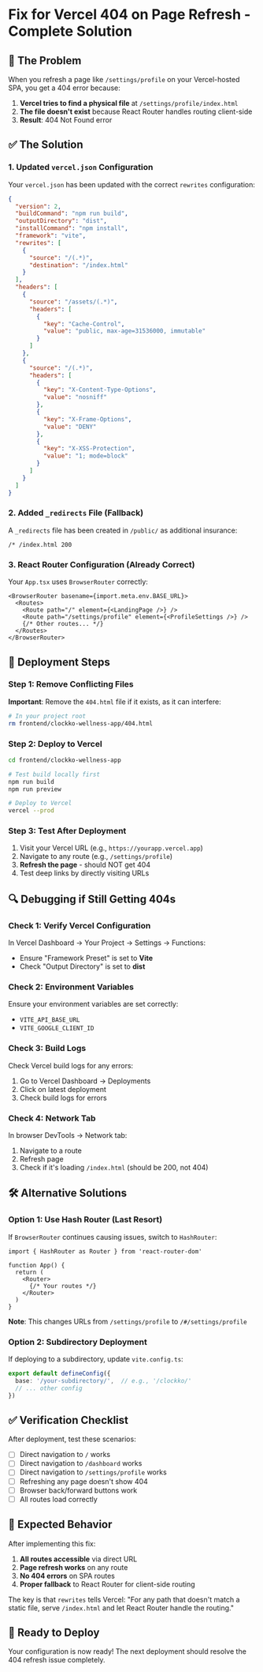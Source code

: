 # Fix for Vercel 404 on Page Refresh - Complete Solution

## 🚨 The Problem
When you refresh a page like `/settings/profile` on your Vercel-hosted SPA, you get a 404 error because:

1. **Vercel tries to find a physical file** at `/settings/profile/index.html`
2. **The file doesn't exist** because React Router handles routing client-side
3. **Result**: 404 Not Found error

## ✅ The Solution

### 1. Updated `vercel.json` Configuration
Your `vercel.json` has been updated with the correct `rewrites` configuration:

```json
{
  "version": 2,
  "buildCommand": "npm run build",
  "outputDirectory": "dist",
  "installCommand": "npm install",
  "framework": "vite",
  "rewrites": [
    {
      "source": "/(.*)",
      "destination": "/index.html"
    }
  ],
  "headers": [
    {
      "source": "/assets/(.*)",
      "headers": [
        {
          "key": "Cache-Control",
          "value": "public, max-age=31536000, immutable"
        }
      ]
    },
    {
      "source": "/(.*)",
      "headers": [
        {
          "key": "X-Content-Type-Options",
          "value": "nosniff"
        },
        {
          "key": "X-Frame-Options",
          "value": "DENY"
        },
        {
          "key": "X-XSS-Protection",
          "value": "1; mode=block"
        }
      ]
    }
  ]
}
```

### 2. Added `_redirects` File (Fallback)
A `_redirects` file has been created in `/public/` as additional insurance:

```
/* /index.html 200
```

### 3. React Router Configuration (Already Correct)
Your `App.tsx` uses `BrowserRouter` correctly:

```tsx
<BrowserRouter basename={import.meta.env.BASE_URL}>
  <Routes>
    <Route path="/" element={<LandingPage />} />
    <Route path="/settings/profile" element={<ProfileSettings />} />
    {/* Other routes... */}
  </Routes>
</BrowserRouter>
```

## 🔧 Deployment Steps

### Step 1: Remove Conflicting Files
**Important**: Remove the `404.html` file if it exists, as it can interfere:

```bash
# In your project root
rm frontend/clockko-wellness-app/404.html
```

### Step 2: Deploy to Vercel
```bash
cd frontend/clockko-wellness-app

# Test build locally first
npm run build
npm run preview

# Deploy to Vercel
vercel --prod
```

### Step 3: Test After Deployment
1. Visit your Vercel URL (e.g., `https://yourapp.vercel.app`)
2. Navigate to any route (e.g., `/settings/profile`)
3. **Refresh the page** - should NOT get 404
4. Test deep links by directly visiting URLs

## 🔍 Debugging if Still Getting 404s

### Check 1: Verify Vercel Configuration
In Vercel Dashboard → Your Project → Settings → Functions:
- Ensure "Framework Preset" is set to **Vite**
- Check "Output Directory" is set to **dist**

### Check 2: Environment Variables
Ensure your environment variables are set correctly:
- `VITE_API_BASE_URL`
- `VITE_GOOGLE_CLIENT_ID`

### Check 3: Build Logs
Check Vercel build logs for any errors:
1. Go to Vercel Dashboard → Deployments
2. Click on latest deployment
3. Check build logs for errors

### Check 4: Network Tab
In browser DevTools → Network tab:
1. Navigate to a route
2. Refresh page
3. Check if it's loading `/index.html` (should be 200, not 404)

## 🛠️ Alternative Solutions

### Option 1: Use Hash Router (Last Resort)
If `BrowserRouter` continues causing issues, switch to `HashRouter`:

```tsx
import { HashRouter as Router } from 'react-router-dom'

function App() {
  return (
    <Router>
      {/* Your routes */}
    </Router>
  )
}
```

**Note**: This changes URLs from `/settings/profile` to `/#/settings/profile`

### Option 2: Subdirectory Deployment
If deploying to a subdirectory, update `vite.config.ts`:

```ts
export default defineConfig({
  base: '/your-subdirectory/',  // e.g., '/clockko/'
  // ... other config
})
```

## ✅ Verification Checklist

After deployment, test these scenarios:

- [ ] Direct navigation to `/` works
- [ ] Direct navigation to `/dashboard` works
- [ ] Direct navigation to `/settings/profile` works
- [ ] Refreshing any page doesn't show 404
- [ ] Browser back/forward buttons work
- [ ] All routes load correctly

## 🎯 Expected Behavior

After implementing this fix:

1. **All routes accessible** via direct URL
2. **Page refresh works** on any route
3. **No 404 errors** on SPA routes
4. **Proper fallback** to React Router for client-side routing

The key is that `rewrites` tells Vercel: "For any path that doesn't match a static file, serve `/index.html` and let React Router handle the routing."

## 🚀 Ready to Deploy

Your configuration is now ready! The next deployment should resolve the 404 refresh issue completely.